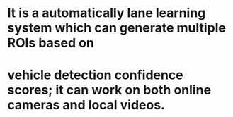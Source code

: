 # It is a automatically lane learning system which can generate multiple ROIs based on
# vehicle detection confidence scores; it can work on both online cameras and local videos.

